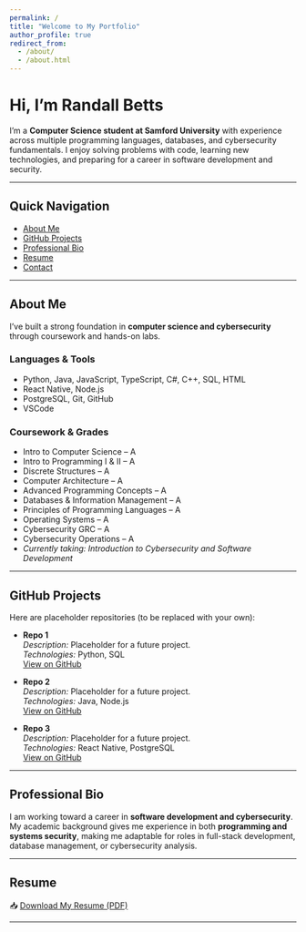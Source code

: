 ```yaml
---
permalink: /
title: "Welcome to My Portfolio"
author_profile: true
redirect_from: 
  - /about/
  - /about.html
---
```


# Hi, I’m Randall Betts 
I’m a **Computer Science student at Samford University** with experience across multiple programming languages, databases, and cybersecurity fundamentals. I enjoy solving problems with code, learning new technologies, and preparing for a career in software development and security.  

---

## Quick Navigation
- [About Me](#about-me)
- [GitHub Projects](#github-projects)
- [Professional Bio](#professional-bio)
- [Resume](#resume)
- [Contact](#contact)

---

## About Me
I’ve built a strong foundation in **computer science and cybersecurity** through coursework and hands-on labs.  

### **Languages & Tools**
- Python, Java, JavaScript, TypeScript, C#, C++, SQL, HTML  
- React Native, Node.js  
- PostgreSQL, Git, GitHub  
- VSCode  

### **Coursework & Grades**
- Intro to Computer Science – A  
- Intro to Programming I & II – A  
- Discrete Structures – A  
- Computer Architecture – A  
- Advanced Programming Concepts – A  
- Databases & Information Management – A  
- Principles of Programming Languages – A  
- Operating Systems – A  
- Cybersecurity GRC – A  
- Cybersecurity Operations – A  
- *Currently taking: Introduction to Cybersecurity and Software Development*  

---

## GitHub Projects
Here are placeholder repositories (to be replaced with your own):  

- **Repo 1**  
  *Description:* Placeholder for a future project.  
  *Technologies:* Python, SQL  
  [View on GitHub](https://github.com/)  

- **Repo 2**  
  *Description:* Placeholder for a future project.  
  *Technologies:* Java, Node.js  
  [View on GitHub](https://github.com/)  

- **Repo 3**  
  *Description:* Placeholder for a future project.  
  *Technologies:* React Native, PostgreSQL  
  [View on GitHub](https://github.com/)  

---

## Professional Bio
I am working toward a career in **software development and cybersecurity**. My academic background gives me experience in both **programming and systems security**, making me adaptable for roles in full-stack development, database management, or cybersecurity analysis.    

---

## Resume
📥 [Download My Resume (PDF)](/files/resume.pdf)  

---
